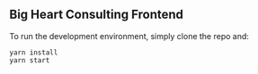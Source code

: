## Big Heart Consulting Frontend
To run the development environment, simply clone the repo and:

```
yarn install
yarn start
```
